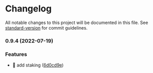 # Changelog

All notable changes to this project will be documented in this file. See [standard-version](https://github.com/conventional-changelog/standard-version) for commit guidelines.

### 0.9.4 (2022-07-19)


### Features

* 🎸 add staking ([6d0cd9e](https://github.com/pngfi/typescript-sdk/commit/6d0cd9ea7c3af0fb6127343e15991b70cc489970))
